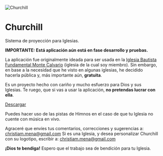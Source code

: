 ![Churchill](https://github.com/xtiam57/churchill/blob/86f41969389e802a7ce99dd2857cd5747047323a/public/cover.png)

# Churchill
Sistema de proyección para Iglesias.

**IMPORTANTE: Está aplicación aún está en fase desarrollo y pruebas.**

La aplicación fue originalmente ideada para ser usada en la [Iglesia Bautista Fundamental Monte Calvario](https://www.facebook.com/IBFMonteCalvarioLima) (iglesia de la cual soy miembro). Sin embargo, en base a la necesidad que he visto en algunas iglesias, he decidido hacerla pública y, más importante aún, **gratuita**.

Es un proyecto hecho con cariño y mucho esfuerzo para Dios y sus Iglesias. Te ruego, que si vas a usar la aplicación, **no pretendas lucrar con ella**.

[Descargar](https://github.com/xtiam57/churchill/releases)

Puedes hacer uso de las pistas de Himnos en el caso de que tu Iglesia no cuente con música en vivo.

Agraceré que envíes tus comentarios, correcciones y sugerencias a: christiam.mena@gmail.com
Si es una Iglesia, y desea personalizar Churchill con su logotipo, escribir a: christiam.mena@gmail.com

**¡Dios te bendiga!**
Espero que el trabajo sea de bendición para tu Iglesia.
